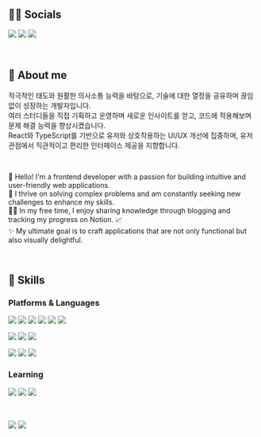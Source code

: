 ## 👨‍💻 Socials
<p>
   <a href="https://medium.com/@ibory1220" target="_blank"><img src="https://img.shields.io/badge/Blog-black?style=flat-square&logo=Medium&logoColor=white"/></a>
  <a href="https://www.linkedin.com/in/dgd03146/" target="_blank"><img src="https://img.shields.io/badge/GeoJungIm-0A66C2?style=flat-square&logo=Linkedin&logoColor=white"/></a>
  <a href="mailto:ibory1220@gmail.com" target="_blank"><img src="https://img.shields.io/badge/ibory1220@gmail.com-EA4335?style=flat-square&logo=Gmail&logoColor=white"/></a>
</p>


<br/>

## 💙 About me

<p>
적극적인 태도와 원활한 의사소통 능력을 바탕으로, 기술에 대한 열정을 공유하며 끊임없이 성장하는 개발자입니다.<br/>
여러 스터디들을 직접 기획하고 운영하며 새로운 인사이트를 얻고, 코드에 적용해보며 문제 해결 능력을 향상시켰습니다. <br/>
React와 TypeScript를 기반으로 유저와 상호작용하는 UI/UX 개선에 집중하며, 유저 관점에서 직관적이고 편리한 인터페이스 제공을 지향합니다.

</p>

<br/>

<p>
👋 Hello! I'm a frontend developer with a passion for building intuitive and user-friendly web applications. <br/>
🚀 I thrive on solving complex problems and am constantly seeking new challenges to enhance my skills.<br/>
👨‍💻 In my free time, I enjoy sharing knowledge through blogging and tracking my progress on Notion. 📈<br/>
✨ My ultimate goal is to craft applications that are not only functional but also visually delightful.
</p>

<br/>


## 💪 Skills
### Platforms & Languages
<p>
  <img src="https://img.shields.io/badge/React-61DAFB?style=flat-square&logo=React&logoColor=black"/>
  <img src="https://img.shields.io/badge/Javascript-yellow?style=flat-square&logo=javascript&logoColor=white">
  <img src="https://img.shields.io/badge/TypeScript-3178C6?style=flat-square&logo=TypeScript&logoColor=white"/>
   <img src="https://img.shields.io/badge/Next.js-000000?style=flat-square&logo=next.js&logoColor=white">
   <img src="https://img.shields.io/badge/Storybook-FF4785?style=flat-square&logo=Storybook&logoColor=white">
   <img src="https://img.shields.io/badge/-Turborepo-EF4444?style=flat&logo=turborepo&logoColor=white">
</p>
<p>
 <img src="https://img.shields.io/badge/Redux_toolkit-764ABC?style=flat-square&logo=redux&logoColor=white">
 <img src="https://img.shields.io/badge/React_Query-FF4154?style=flat-square&logo=react query&logoColor=white">
 <img src="https://img.shields.io/badge/Recoil-000000?style=flat-squaree&logo=rust&logoColor=white">
</p>
<p>
  <img src="https://img.shields.io/badge/styled--components-DB7093?style=flat-square&logo=styled-components&logoColor=white">
  <img src="https://img.shields.io/badge/tailwindCss-47ACB3?style=flat-square&logo=tailwind-css&logoColor=white">
  <img src="https://img.shields.io/badge/vanilla--extract-1.7.0-D5FAF1">

</p>

### Learning
<p>
   <img src="https://img.shields.io/badge/React Native-61DAFB?style=flat-square&logo=React&logoColor=black"/>
    <img src="https://img.shields.io/badge/-NestJs-ea2845?style=flat-square&logo=nestjs&logoColor=white">
   <img src="https://img.shields.io/badge/GraphQL-E10098?style=flat-square&logo=GraphQL&logoColor=white"/>
</p>

 

<p/>
<br/>
<p>
<img src="https://github-readme-stats.vercel.app/api?username=dgd03146&theme=react&show_icons=true&count_private=true&hide=stars&hide_border=true" align="center"/>
<img src="https://github-readme-stats.vercel.app/api/top-langs/?username=dgd03146&show_icons=true&layout=compact&theme=graywhite&hide_border=true" align="center"/>
</p>

